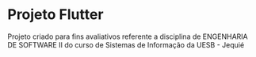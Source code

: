 # Projeto Flutter
Projeto criado para fins avaliativos referente a disciplina de ENGENHARIA DE SOFTWARE II do curso de Sistemas de Informação da UESB - Jequié

